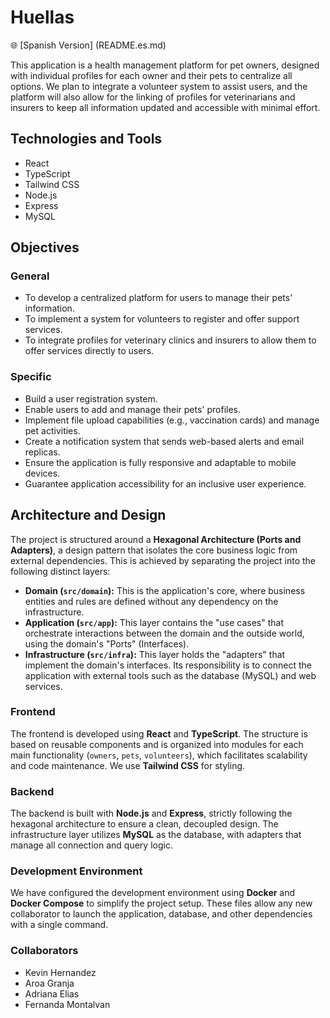 # Huellas

🌐 [Spanish Version] (README.es.md)

This application is a health management platform for pet owners, designed with individual profiles for each owner and their pets to centralize all options. We plan to integrate a volunteer system to assist users, and the platform will also allow for the linking of profiles for veterinarians and insurers to keep all information updated and accessible with minimal effort.

## Technologies and Tools
- React
- TypeScript
- Tailwind CSS
- Node.js
- Express
- MySQL

## Objectives

### General
- To develop a centralized platform for users to manage their pets' information.
- To implement a system for volunteers to register and offer support services.
- To integrate profiles for veterinary clinics and insurers to allow them to offer services directly to users.

### Specific
- Build a user registration system.
- Enable users to add and manage their pets' profiles.
- Implement file upload capabilities (e.g., vaccination cards) and manage pet activities.
- Create a notification system that sends web-based alerts and email replicas.
- Ensure the application is fully responsive and adaptable to mobile devices.
- Guarantee application accessibility for an inclusive user experience.

## Architecture and Design

The project is structured around a **Hexagonal Architecture (Ports and Adapters)**, a design pattern that isolates the core business logic from external dependencies. This is achieved by separating the project into the following distinct layers:

* **Domain (`src/domain`):** This is the application's core, where business entities and rules are defined without any dependency on the infrastructure.
* **Application (`src/app`):** This layer contains the "use cases" that orchestrate interactions between the domain and the outside world, using the domain's "Ports" (Interfaces).
* **Infrastructure (`src/infra`):** This layer holds the "adapters" that implement the domain's interfaces. Its responsibility is to connect the application with external tools such as the database (MySQL) and web services.

### Frontend

The frontend is developed using **React** and **TypeScript**. The structure is based on reusable components and is organized into modules for each main functionality (`owners`, `pets`, `volunteers`), which facilitates scalability and code maintenance. We use **Tailwind CSS** for styling.

### Backend

The backend is built with **Node.js** and **Express**, strictly following the hexagonal architecture to ensure a clean, decoupled design. The infrastructure layer utilizes **MySQL** as the database, with adapters that manage all connection and query logic.

### Development Environment

We have configured the development environment using **Docker** and **Docker Compose** to simplify the project setup. These files allow any new collaborator to launch the application, database, and other dependencies with a single command.

### Collaborators
- Kevin Hernandez
- Aroa Granja
- Adriana Elias
- Fernanda Montalvan